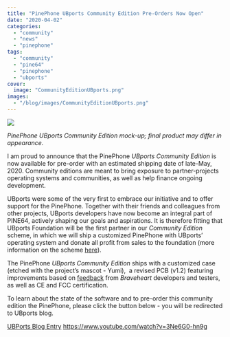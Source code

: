 ```yaml
---
title: "PinePhone UBports Community Edition Pre-Orders Now Open"
date: "2020-04-02"
categories: 
  - "community"
  - "news"
  - "pinephone"
tags: 
  - "community"
  - "pine64"
  - "pinephone"
  - "ubports"
cover: 
  image: "CommunityEditionUBports.png"
images:
  - "/blog/images/CommunityEditionUBports.png"
---
```


![](/blog/images/CommunityEditionUBports.png)

_PinePhone UBports Community Edition mock-up; final product may differ in appearance._

I am proud to announce that the PinePhone _UBports Community Edition_ is now available for pre-order with an estimated shipping date of late-May, 2020. Community editions are meant to bring exposure to partner-projects operating systems and communities, as well as help finance ongoing development. 

UBports were some of the very first to embrace our initiative and to offer support for the PinePhone. Together with their friends and colleagues from other projects, UBports developers have now become an integral part of PINE64, actively shaping our goals and aspirations. It is therefore fitting that UBports Foundation will be the first partner in our _Community Edition_ scheme, in which we will ship a customized PinePhone with UBports’ operating system and donate all profit from sales to the foundation (more information on the scheme [here](https://www.pine64.org/2019/08/19/its-time-to-start-giving-back/)). 

The PinePhone _UBports Community Edition_ ships with a customized case (etched with the project’s mascot - Yumi),  a revised PCB (v1.2) featuring improvements based on [feedback](https://wiki.pine64.org/index.php/PinePhone_v1.1_-_Braveheart#Known_issues) from _Braveheart_ developers and testers, as well as CE and FCC certification.    

To learn about the state of the software and to pre-order this community edition the PinePhone, please click the button below - you will be redirected to UBports blog.

[UBPorts Blog Entry](https://ubports.com/blog/1/post/271) https://www.youtube.com/watch?v=3Ne6G0-hn9g
